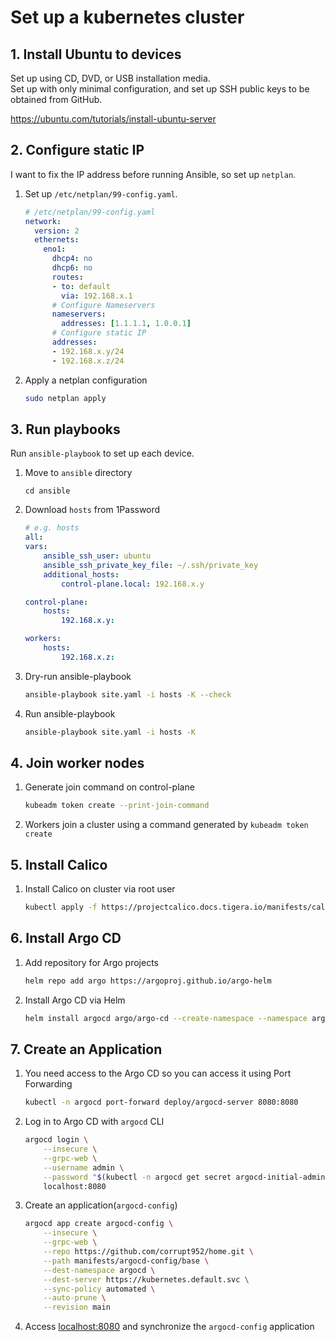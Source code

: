 # Set up a kubernetes cluster

## 1. Install Ubuntu to devices

Set up using CD, DVD, or USB installation media.  
Set up with only minimal configuration, and set up SSH public keys to be obtained from GitHub.

https://ubuntu.com/tutorials/install-ubuntu-server

## 2. Configure static IP

I want to fix the IP address before running Ansible, so set up `netplan`.

1. Set up `/etc/netplan/99-config.yaml`.

    ```yaml
    # /etc/netplan/99-config.yaml
    network:
      version: 2
      ethernets:
        eno1:
          dhcp4: no
          dhcp6: no
          routes:
          - to: default
            via: 192.168.x.1
          # Configure Nameservers
          nameservers:
            addresses: [1.1.1.1, 1.0.0.1]
          # Configure static IP
          addresses:
          - 192.168.x.y/24
          - 192.168.x.z/24
    ```

1. Apply a netplan configuration

    ```sh
    sudo netplan apply
    ```

## 3. Run playbooks

Run `ansible-playbook` to set up each device.

1. Move to `ansible` directory

    ```
    cd ansible
    ```

1. Download `hosts` from 1Password

    ```yaml
    # e.g. hosts
    all:
    vars:
        ansible_ssh_user: ubuntu
        ansible_ssh_private_key_file: ~/.ssh/private_key
        additional_hosts:
            control-plane.local: 192.168.x.y

    control-plane:
        hosts:
            192.168.x.y:

    workers:
        hosts:
            192.168.x.z:
    ```

1. Dry-run ansible-playbook

    ```sh
    ansible-playbook site.yaml -i hosts -K --check
    ```

1. Run ansible-playbook

    ```sh
    ansible-playbook site.yaml -i hosts -K
    ```

## 4. Join worker nodes

1. Generate join command on control-plane

    ```sh
    kubeadm token create --print-join-command
    ```

1. Workers join a cluster using a command generated by `kubeadm token create`

## 5. Install Calico

1. Install Calico on cluster via root user

    ```sh
    kubectl apply -f https://projectcalico.docs.tigera.io/manifests/calico.yaml
    ```

## 6. Install Argo CD

1. Add repository for Argo projects

    ```sh
    helm repo add argo https://argoproj.github.io/argo-helm
    ```

1. Install Argo CD via Helm

    ```sh
    helm install argocd argo/argo-cd --create-namespace --namespace argocd
    ```

## 7. Create an Application

1. You need access to the Argo CD so you can access it using Port Forwarding

    ```sh
    kubectl -n argocd port-forward deploy/argocd-server 8080:8080
    ```

1. Log in to Argo CD with `argocd` CLI

    ```sh
    argocd login \
        --insecure \
        --grpc-web \
        --username admin \
        --password "$(kubectl -n argocd get secret argocd-initial-admin-secret -o jsonpath="{.data.password}" | base64 -d)" \
        localhost:8080
    ```

1. Create an application(`argocd-config`)

    ```sh
    argocd app create argocd-config \
        --insecure \
        --grpc-web \
        --repo https://github.com/corrupt952/home.git \
        --path manifests/argocd-config/base \
        --dest-namespace argocd \
        --dest-server https://kubernetes.default.svc \
        --sync-policy automated \
        --auto-prune \
        --revision main
    ```

1. Access [localhost:8080](http://localhost:8080) and synchronize the `argocd-config` application 
